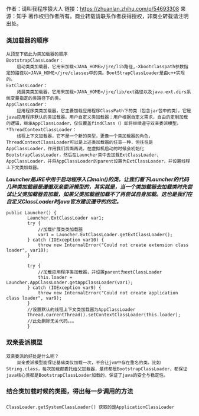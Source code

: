 作者：请叫我程序猿大人
链接：https://zhuanlan.zhihu.com/p/54693308
来源：知乎
著作权归作者所有。商业转载请联系作者获得授权，非商业转载请注明出处。

### 类加载器的顺序
    从顶至下依此为类加载器的顺序
    BootstrapClassLoader：
        启动类类加载器，它用来加载<JAVA_HOME>/jre/lib路径,-Xbootclasspath参数指定的路径以<JAVA_HOME>/jre/classes中的类。BootStrapClassLoader是由c++实现的。
    ExtClassLoader：
        拓展类类加载器，它用来加载<JAVA_HOME>/jre/lib/ext路径以及java.ext.dirs系统变量指定的类路径下的类。
    AppClassLoader：
        应用程序类类加载器，它主要加载应用程序ClassPath下的类（包含jar包中的类）。它是java应用程序默认的类加载器。用户自定义类加载器：用户根据自定义需求，自由的定制加载的逻辑，继承AppClassLoader，仅仅覆盖findClass（）即将继续遵守双亲委派模型。
    *ThreadContextClassLoader：
        线程上下文加载器，它不是一个新的类型，更像一个类加载器的角色，ThreadContextClassLoader可以是上述类加载器的任意一种，但往往是AppClassLoader，作用我们后面再说。在虚拟机启动的时候会初始化BootstrapClassLoader，然后在Launcher类中去加载ExtClassLoader、AppClassLoader，并将AppClassLoader的parent设置为ExtClassLoader，并设置线程上下文类加载器。

***Launcher是JRE中用于启动程序入口main()的类，让我们看下Launcher的代码***
***几种类加载器是遵循双亲委派模型的，其实就是，当一个类加载器去加载类时先尝试让父类加载器去加载，如果父类加载器加载不了再尝试自身加载。这也是我们在自定义ClassLoader时java官方建议遵守的约定。***
```
public Launcher() {
        Launcher.ExtClassLoader var1;
        try {
            //加载扩展类类加载器
            var1 = Launcher.ExtClassLoader.getExtClassLoader();
        } catch (IOException var10) {
            throw new InternalError("Could not create extension class loader", var10);
        }

        try {
            //加载应用程序类加载器，并设置parent为extClassLoader
            this.loader = Launcher.AppClassLoader.getAppClassLoader(var1);
        } catch (IOException var9) {
            throw new InternalError("Could not create application class loader", var9);
        }
        //设置默认的线程上下文类加载器为AppClassLoader
        Thread.currentThread().setContextClassLoader(this.loader);
        //此处删除无关代码。。。
        }
```

### 双亲委派模型
    双亲委派的好处是什么呢？
        双亲委派模型能保证基础类仅加载一次，不会让jvm中存在重名的类。比如String.class，每次加载都委托给父加载器，最终都是BootstrapClassLoader，都保证java核心类都是BootstrapClassLoader加载的，保证了java的安全与稳定性。


### 结合类加载时候的类图，得出每一步调用的方法

###
    ClassLoader.getSystemClassLoader() 获取的是ApplicationClassLoader